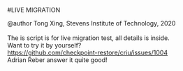 

#LIVE MIGRATION 

@author Tong Xing, Stevens Institute of Technology, 2020 <br>
<br>
The is script is for live migration test, all details is inside. <br> 
Want to try it by yourself?  <br>
https://github.com/checkpoint-restore/criu/issues/1004  <br>
Adrian Reber answer it quite good! <br>

